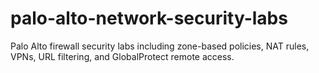 # palo-alto-network-security-labs
Palo Alto firewall security labs including zone-based policies, NAT rules, VPNs, URL filtering, and GlobalProtect remote access.
